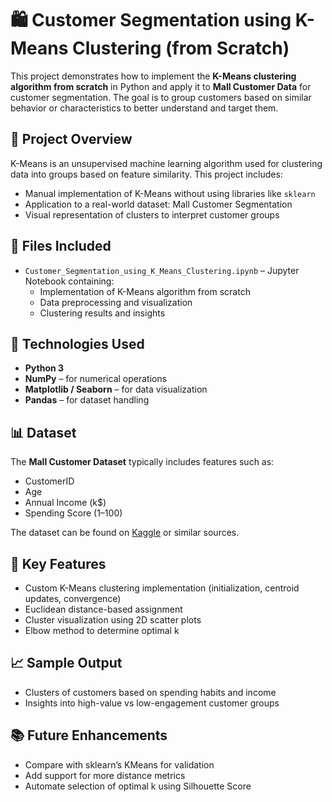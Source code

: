 # 🛍️ Customer Segmentation using K-Means Clustering (from Scratch)

This project demonstrates how to implement the **K-Means clustering algorithm from scratch** in Python and apply it to **Mall Customer Data** for customer segmentation. The goal is to group customers based on similar behavior or characteristics to better understand and target them.

## 📘 Project Overview

K-Means is an unsupervised machine learning algorithm used for clustering data into groups based on feature similarity. This project includes:

- Manual implementation of K-Means without using libraries like `sklearn`
- Application to a real-world dataset: Mall Customer Segmentation
- Visual representation of clusters to interpret customer groups

## 📁 Files Included

- `Customer_Segmentation_using_K_Means_Clustering.ipynb` – Jupyter Notebook containing:
  - Implementation of K-Means algorithm from scratch
  - Data preprocessing and visualization
  - Clustering results and insights

## 🔧 Technologies Used

- **Python 3**
- **NumPy** – for numerical operations
- **Matplotlib / Seaborn** – for data visualization
- **Pandas** – for dataset handling

## 📊 Dataset

The **Mall Customer Dataset** typically includes features such as:

- CustomerID
- Age
- Annual Income (k$)
- Spending Score (1–100)

The dataset can be found on [Kaggle](https://www.kaggle.com/vjchoudhary7/customer-segmentation-tutorial) or similar sources.

## 📌 Key Features

- Custom K-Means clustering implementation (initialization, centroid updates, convergence)
- Euclidean distance-based assignment
- Cluster visualization using 2D scatter plots
- Elbow method to determine optimal k

## 📈 Sample Output

- Clusters of customers based on spending habits and income
- Insights into high-value vs low-engagement customer groups

## 📚 Future Enhancements

- Compare with sklearn’s KMeans for validation
- Add support for more distance metrics
- Automate selection of optimal k using Silhouette Score
